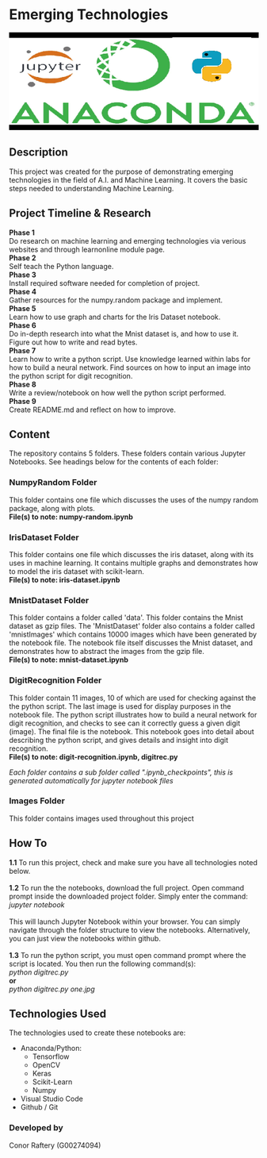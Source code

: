 # Emerging Technologies
![image header](images/JupyterNotebookPython.png)

## Description
This project was created for the purpose of demonstrating emerging technologies in the field of A.I. and Machine Learning. It covers the basic steps needed to understanding Machine Learning.

## Project Timeline & Research
**Phase 1**<br>
Do research on machine learning and emerging technologies via verious websites and through learnonline module page.<br>
**Phase 2**<br>
Self teach the Python language.<br>
**Phase 3**<br>
Install required software needed for completion of project.<br>
**Phase 4**<br>
Gather resources for the numpy.random package and implement.<br>
**Phase 5**<br>
Learn how to use graph and charts for the Iris Dataset notebook.<br>
**Phase 6**<br>
Do in-depth research into what the Mnist dataset is, and how to use it. Figure out how to write and read bytes.<br>
**Phase 7**<br>
Learn how to write a python script. Use knowledge learned within labs for how to build a neural network. Find sources on how to input an image into the python script for digit recognition.<br>
**Phase 8**<br>
Write a review/notebook on how well the python script performed.<br>
**Phase 9**<br>
Create README.md and reflect on how to improve.


## Content
The repository contains 5 folders. These folders contain various Jupyter Notebooks. See headings below for the contents of each folder:

### NumpyRandom Folder
This folder contains one file which discusses the uses of the numpy random package, along with plots.<br>
**File(s) to note: numpy-random.ipynb**

### IrisDataset Folder
This folder contains one file which discusses the iris dataset, along with its uses in machine learning. It contains multiple graphs and demonstrates how to model the iris dataset with scikit-learn.<br>
**File(s) to note: iris-dataset.ipynb**

### MnistDataset Folder
This folder contains a folder called 'data'. This folder contains the Mnist dataset as gzip files. The 'MnistDataset' folder also contains a folder called 'mnistImages' which contains 10000 images which have been generated by the notebook file. The notebook file itself discusses the Mnist dataset, and demonstrates how to abstract the images from the gzip file.<br>
**File(s) to note: mnist-dataset.ipynb**

### DigitRecognition Folder
This folder contain 11 images, 10 of which are used for checking against the the python script. The last image is used for display purposes in the notebook file. The python script illustrates how to build a neural network for digit recognition, and checks to see can it correctly guess a given digit (image). The final file is the notebook. This notebook goes into detail about describing the python script, and gives details and insight into digit recognition.<br>
**File(s) to note: digit-recognition.ipynb, digitrec.py**


*Each folder contains a sub folder called ".ipynb_checkpoints", this is generated automatically for jupyter notebook files*
### Images Folder
This folder contains images used throughout this project

## How To
**1.1**
To run this project, check and make sure you have all technologies noted below.<br><br>
**1.2**
To run the the notebooks, download the full project. Open command prompt inside the downloaded project folder. Simply enter the command:<br>
*jupyter notebook*
<br>
<br>
This will launch Jupyter Notebook within your browser. You can simply navigate through the folder structure to view the notebooks. Alternatively, you can just view the notebooks within github.<br><br>
**1.3**
To run the python script, you must open command prompt where the script is located. You then run the following command(s):
<br>
*python digitrec.py*
<br>
**or**
<br>
*python digitrec.py one.jpg*

## Technologies Used
The technologies used to create these notebooks are:

 * Anaconda/Python:
    * Tensorflow
    * OpenCV
    * Keras
    * Scikit-Learn
    * Numpy
 * Visual Studio Code
 * Github / Git

### Developed by
Conor Raftery (G00274094)
